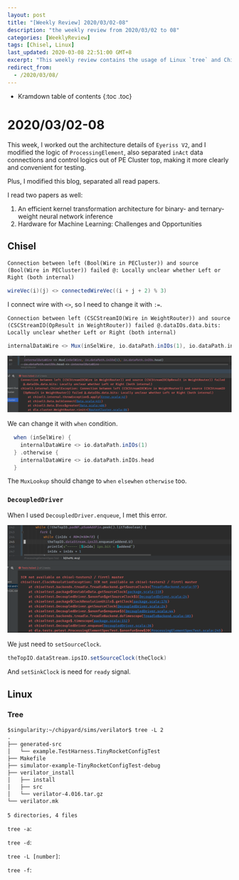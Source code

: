 ```yaml
---
layout: post
title: "[Weekly Review] 2020/03/02-08"
description: "the weekly review from 2020/03/02 to 08"
categories: [WeeklyReview]
tags: [Chisel, Linux]
last_updated: 2020-03-08 22:51:00 GMT+8
excerpt: "This weekly review contains the usage of Linux `tree` and Chisel `<>` as well as `:=`. Also, DecoupledDriver."
redirect_from:
  - /2020/03/08/
---
```


* Kramdown table of contents
{:toc .toc}
# 2020/03/02-08

This week, I worked out the architecture details of `Eyeriss V2`, and I modified the logic of `ProcessingElement`, also separated `inAct` data connections and control logics out of PE Cluster top, making it more clearly and convenient for testing.

Plus, I modified this blog, separated all read papers.

I read two papers as well:

1. An efficient kernel transformation architecture for binary- and ternary-weight neural network inference
2. Hardware for Machine Learning: Challenges and Opportunities

## Chisel

```command
Connection between left (Bool(Wire in PECluster)) and source (Bool(Wire in PECluster)) failed @: Locally unclear whether Left or Right (both internal)
```

```scala
wireVec(i)(j) <> connectedWireVec((i + j + 2) % 3)
```

I connect wire with `<>`, so I need to change it with `:=`.

```
Connection between left (CSCStreamIO(Wire in WeightRouter)) and source (CSCStreamIO(OpResult in WeightRouter)) failed @.dataIOs.data.bits: Locally unclear whether Left or Right (both internal)
```

```scala
internalDataWire <> Mux(inSelWire, io.dataPath.inIOs(1), io.dataPath.inIOs.head)
```

![](https://raw.githubusercontent.com/SingularityKChen/PicUpload/master/img/20200303214037.png)

We can change it with `when` condition.

```scala
  when (inSelWire) {
    internalDataWire <> io.dataPath.inIOs(1)
  } .otherwise {
    internalDataWire <> io.dataPath.inIOs.head
  }
```

The `MuxLookup` should change to `when` `elsewhen` `otherwise` too.

### `DecoupledDriver`

When I used `DecoupledDriver.enqueue`, I met this error.

![](https://raw.githubusercontent.com/SingularityKChen/PicUpload/master/img/20200308151157.png)

We just need to `setSourceClock`.

```scala
theTopIO.dataStream.ipsIO.setSourceClock(theClock)
```

And `setSinkClock` is need for `ready` signal.

## Linux

### Tree

```
$singularity:~/chipyard/sims/verilator$ tree -L 2
.
├── generated-src
│   └── example.TestHarness.TinyRocketConfigTest
├── Makefile
├── simulator-example-TinyRocketConfigTest-debug
├── verilator_install
│   ├── install
│   ├── src
│   └── verilator-4.016.tar.gz
└── verilator.mk

5 directories, 4 files
```



`tree -a`: 

`tree -d`: 

`tree -L [number]`: 

`tree -f`: 


